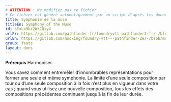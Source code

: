 ```yaml
---
# ATTENTION : Ne modifiez pas ce fichier
# Ce fichier est généré automatiquement par un script d'après les données du module Foundry VTT officiel et de sa traduction
title: Symphonie de la muse
titleEn: Symphony of the Muse
id: sfxLo9kz2WkCQiy4
urlFr: https://gitlab.com/pathfinder-fr/foundryvtt-pathfinder2-fr/-/blob/master/data/feats/sfxLo9kz2WkCQiy4.htm
urlEn: https://gitlab.com/hooking/foundry-vtt---pathfinder-2e/-/blob/master/packs/data/feats.db/symphony-of-the-muse.json
group: feats
layout: dons
---
```

**Prérequis** Harmoniser

Vous savez comment entremêler d’innombrables représentations pour former une seule et même symphonie. La limite d’une seule composition par tour ou d’une seule composition à la fois n’est plus en vigueur dans votre cas ; quand vous utilisez une nouvelle composition, tous les effets des compositions précédentes continuent jusqu’à la fin de leur durée.


